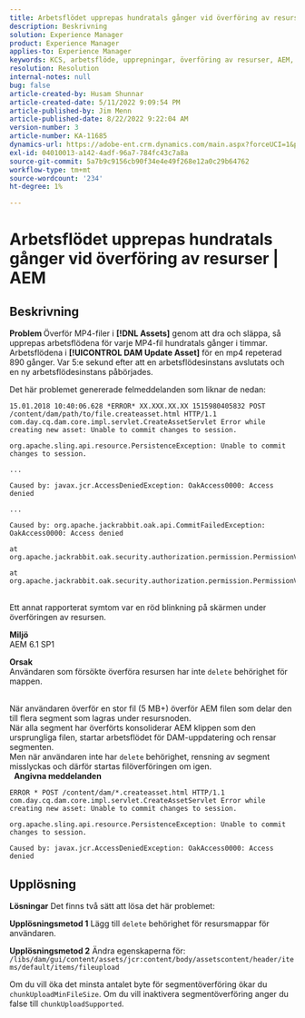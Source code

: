 ```yaml
---
title: Arbetsflödet upprepas hundratals gånger vid överföring av resurser | AEM
description: Beskrivning
solution: Experience Manager
product: Experience Manager
applies-to: Experience Manager
keywords: KCS, arbetsflöde, upprepningar, överföring av resurser, AEM, Adobe Experience Manager, 6.1
resolution: Resolution
internal-notes: null
bug: false
article-created-by: Husam Shunnar
article-created-date: 5/11/2022 9:09:54 PM
article-published-by: Jim Menn
article-published-date: 8/22/2022 9:22:04 AM
version-number: 3
article-number: KA-11685
dynamics-url: https://adobe-ent.crm.dynamics.com/main.aspx?forceUCI=1&pagetype=entityrecord&etn=knowledgearticle&id=b13e57af-6ed1-ec11-a7b5-00224809c399
exl-id: 04010013-a142-4adf-96a7-784fc43c7a8a
source-git-commit: 5a7b9c9156cb90f34e4e49f268e12a0c29b64762
workflow-type: tm+mt
source-wordcount: '234'
ht-degree: 1%

---
```


# Arbetsflödet upprepas hundratals gånger vid överföring av resurser | AEM

## Beskrivning


<b>Problem </b>
Överför MP4-filer i <b>[!DNL Assets]</b> genom att dra och släppa, så upprepas arbetsflödena för varje MP4-fil hundratals gånger i timmar.
Arbetsflödena i <b>[!UICONTROL DAM Update Asset]</b> för en mp4 repeterad 890 gånger. Var 5:e sekund efter att en arbetsflödesinstans avslutats och en ny arbetsflödesinstans påbörjades.

Det här problemet genererade felmeddelanden som liknar de nedan:


```
15.01.2018 10:40:06.628 *ERROR* XX.XXX.XX.XX 1515980405832 POST /content/dam/path/to/file.createasset.html HTTP/1.1 com.day.cq.dam.core.impl.servlet.CreateAssetServlet Error while creating new asset: Unable to commit changes to session.

org.apache.sling.api.resource.PersistenceException: Unable to commit changes to session.

...

Caused by: javax.jcr.AccessDeniedException: OakAccess0000: Access denied

...

Caused by: org.apache.jackrabbit.oak.api.CommitFailedException: OakAccess0000: Access denied

at org.apache.jackrabbit.oak.security.authorization.permission.PermissionValidator.checkPermissions(PermissionValidator.java:212)

at org.apache.jackrabbit.oak.security.authorization.permission.PermissionValidator.childNodeDeleted(PermissionValidator.java:168)
```


<br>Ett annat rapporterat symtom var en röd blinkning på skärmen under överföringen av resursen.

<b>Miljö</b>
<br>AEM 6.1 SP1

<b>Orsak </b>
<br>Användaren som försökte överföra resursen har inte `delete` behörighet för mappen.

<br>När användaren överför en stor fil (5 MB+) överför AEM filen som delar den till flera segment som lagras under resursnoden.
<br>När alla segment har överförts konsoliderar AEM klippen som den ursprungliga filen, startar arbetsflödet för DAM-uppdatering och rensar segmenten.
<br>Men när användaren inte har `delete` behörighet, rensning av segment misslyckas och därför startas filöverföringen om igen.
<br> 
<b>Angivna meddelanden</b>



```
ERROR * POST /content/dam/*.createasset.html HTTP/1.1 com.day.cq.dam.core.impl.servlet.CreateAssetServlet Error while creating new asset: Unable to commit changes to session.

org.apache.sling.api.resource.PersistenceException: Unable to commit changes to session.

Caused by: javax.jcr.AccessDeniedException: OakAccess0000: Access denied
```



## Upplösning


<b>Lösningar</b>
Det finns två sätt att lösa det här problemet:<b> </b>

<b>Upplösningsmetod 1</b>
Lägg till `delete` behörighet för resursmappar för användaren.

<b>Upplösningsmetod 2</b>
Ändra egenskaperna för:
`/libs/dam/gui/content/assets/jcr:content/body/assetscontent/header/items/default/items/fileupload`

Om du vill öka det minsta antalet byte för segmentöverföring ökar du `chunkUploadMinFileSize`.
Om du vill inaktivera segmentöverföring anger du false till `chunkUploadSupported`.
